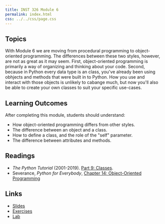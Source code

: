```yaml
---
title: INST 326 Module 6
permalink: index.html
css: ../../css/page.css
---
```


## Topics

With Module 6 we are moving from procedural programming to object-oriented programming. The differences between these two styles, however, are not as great as it may seem. First, object-oriented programming is primarily a way of organizing and thinking about your code. Second, because in Python every data type is an class, you've already been using obhjects and methods that were built in to Python.  How you use and interact with those objects is unlikely to cabange much, but now you'll also be able to create your own classes to suit your specific use-cases.

## Learning Outcomes

After completing this module, students should understand:

- How object-oriented programming differs from other styles.
- The difference between an object and a class.
- How to define a class, and the role of the "self" parameter.
- The difference between attributes and methods.

## Readings

- _The Python Tutorial_ (2001-2019). [Part 9: Classes](https://docs.python.org/3/tutorial/classes.html).
- Severance, _Python for Everybody_, [Chapter 14: Object-Oriented Programming](https://www.py4e.com/html3/14-objects)

## Links

- [Slides](slides.html)
- [Exercises](exercises)
- [Lab](lab)